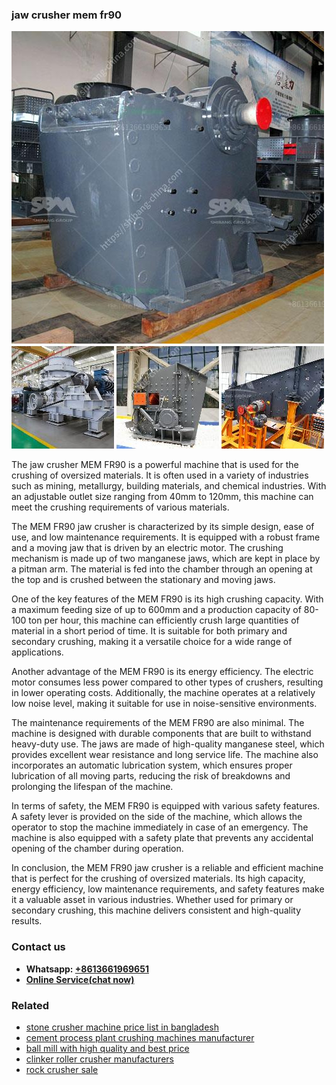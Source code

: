 <h3>jaw crusher mem fr90</h3><img src='1702950102.jpg' alt=''><p>The jaw crusher MEM FR90 is a powerful machine that is used for the crushing of oversized materials. It is often used in a variety of industries such as mining, metallurgy, building materials, and chemical industries. With an adjustable outlet size ranging from 40mm to 120mm, this machine can meet the crushing requirements of various materials.</p><p>The MEM FR90 jaw crusher is characterized by its simple design, ease of use, and low maintenance requirements. It is equipped with a robust frame and a moving jaw that is driven by an electric motor. The crushing mechanism is made up of two manganese jaws, which are kept in place by a pitman arm. The material is fed into the chamber through an opening at the top and is crushed between the stationary and moving jaws.</p><p>One of the key features of the MEM FR90 is its high crushing capacity. With a maximum feeding size of up to 600mm and a production capacity of 80-100 ton per hour, this machine can efficiently crush large quantities of material in a short period of time. It is suitable for both primary and secondary crushing, making it a versatile choice for a wide range of applications.</p><p>Another advantage of the MEM FR90 is its energy efficiency. The electric motor consumes less power compared to other types of crushers, resulting in lower operating costs. Additionally, the machine operates at a relatively low noise level, making it suitable for use in noise-sensitive environments.</p><p>The maintenance requirements of the MEM FR90 are also minimal. The machine is designed with durable components that are built to withstand heavy-duty use. The jaws are made of high-quality manganese steel, which provides excellent wear resistance and long service life. The machine also incorporates an automatic lubrication system, which ensures proper lubrication of all moving parts, reducing the risk of breakdowns and prolonging the lifespan of the machine.</p><p>In terms of safety, the MEM FR90 is equipped with various safety features. A safety lever is provided on the side of the machine, which allows the operator to stop the machine immediately in case of an emergency. The machine is also equipped with a safety plate that prevents any accidental opening of the chamber during operation.</p><p>In conclusion, the MEM FR90 jaw crusher is a reliable and efficient machine that is perfect for the crushing of oversized materials. Its high capacity, energy efficiency, low maintenance requirements, and safety features make it a valuable asset in various industries. Whether used for primary or secondary crushing, this machine delivers consistent and high-quality results.</p><h3>Contact us</h3><ul><li><strong>Whatsapp:&nbsp;<a href="https://wa.me/8613661969651">+8613661969651</a></strong></li><li><a href="https://swt.shibang-china.com/?git&amp;zhl&amp;jaw crusher mem fr90"><strong>Online Service(chat now)</strong></a></li></ul><h3>Related</h3><ul><li><a href='stone crusher machine price list in bangladesh.md'>stone crusher machine price list in bangladesh</a></li><li><a href='cement process plant crushing machines manufacturer.md'>cement process plant crushing machines manufacturer</a></li><li><a href='ball mill with high quality and best price.md'>ball mill with high quality and best price</a></li><li><a href='clinker roller crusher manufacturers.md'>clinker roller crusher manufacturers</a></li><li><a href='rock crusher sale.md'>rock crusher sale</a></li></ul>